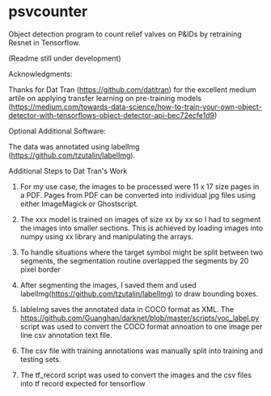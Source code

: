 # psvcounter
Object detection program to count relief valves on P&amp;IDs by retraining Resnet in Tensorflow. 

(Readme still under development)

Acknowledgments:

Thanks for Dat Tran (https://github.com/datitran) for the excellent medium artile on applying transfer learning on pre-training models (https://medium.com/towards-data-science/how-to-train-your-own-object-detector-with-tensorflows-object-detector-api-bec72ecfe1d9)

Optional Additional Software:

The data was annotated using labelImg (https://github.com/tzutalin/labelImg).

Additional Steps to Dat Tran's Work

1) For my use case, the images to be processed were 11 x 17 size pages in a PDF. Pages from PDF can be converted into individual jpg files using either ImageMagick or Ghostscript.

2) The xxx model is trained on images of size xx by xx so I had to segment the images into smaller sections. This is achieved by loading images into numpy using xx library and manipulating the arrays.

3) To handle situations where the target symbol might be split between two segments, the segmentation routine overlapped the segments by 20 pixel border 

4) After segmenting the images, I saved them and used labelImg(https://github.com/tzutalin/labelImg) to draw bounding boxes.

5) lableImg saves the annotated data in COCO format as XML. The https://github.com/Guanghan/darknet/blob/master/scripts/voc_label.py script was used to convert the COCO format annoation to one image per line csv annotation text file.

6) The csv file with training annotations was manually split into training and testing sets.

7) The tf_record script was used to convert the images and the csv files into tf record expected for tensorflow
